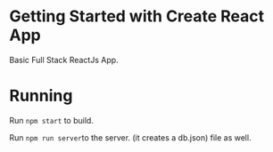 # Getting Started with Create React App

Basic Full Stack ReactJs App. 

# Running
  Run `npm start` to build.

  Run `npm run server`to the server. (it creates a db.json) file as well.
